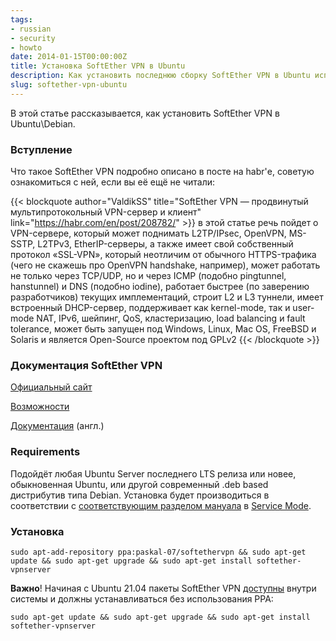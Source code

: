 ```yaml
---
tags:
- russian
- security
- howto
date: 2014-01-15T00:00:00Z
title: Установка SoftEther VPN в Ubuntu 
description: Как установить последнюю сборку SoftEther VPN в Ubuntu используя PPA
slug: softether-vpn-ubuntu
---
```


В этой статье рассказывается, как установить SoftEther VPN в Ubuntu\Debian.

<!--more-->

### Вступление

Что такое SoftEther VPN подробно описано в посте на habr'е, советую ознакомиться с ней, если вы её ещё не читали:

{{< blockquote author="ValdikSS" title="SoftEther VPN — продвинутый мультипротокольный VPN-сервер и клиент" link="https://habr.com/en/post/208782/" >}}
в этой статье речь пойдет о VPN-сервере, который может поднимать L2TP/IPsec, OpenVPN, MS-SSTP, L2TPv3, EtherIP-серверы, а также имеет свой собственный протокол «SSL-VPN», который неотличим от обычного HTTPS-трафика (чего не скажешь про OpenVPN handshake, например), может работать не только через TCP/UDP, но и через ICMP (подобно pingtunnel, hanstunnel) и DNS (подобно iodine), работает быстрее (по заверению разработчиков) текущих имплементаций, строит L2 и L3 туннели, имеет встроенный DHCP-сервер, поддерживает как kernel-mode, так и user-mode NAT, IPv6, шейпинг, QoS, кластеризацию, load balancing и fault tolerance, может быть запущен под Windows, Linux, Mac OS, FreeBSD и Solaris и является Open-Source проектом под GPLv2
{{< /blockquote >}}

### Документация SoftEther VPN

[Официальный сайт](https://www.softether.org/ "SoftEther VPN Project — SoftEther VPN Project")

[Возможности](https://www.softether.org/3-spec "Specification — SoftEther VPN Project")

[Документация](https://www.softether.org/4-docs/1-manual "SoftEther VPN Manual — SoftEther VPN Project") (англ.)

### Requirements

Подойдёт любая Ubuntu Server последнего LTS релиза или новее, обыкновенная Ubuntu, или другой современный .deb based дистрибутив типа Debian. Установка будет производиться в соответствии с [соответствующим разделом мануала](https://www.softether.org/4-docs/1-manual/7._Installing_SoftEther_VPN_Server/7.3_Install_on_Linux_and_Initial_Configurations "7.3 Install on Linux and Initial Configurations — SoftEther VPN Project") в [Service Mode](https://www.softether.org/4-docs/1-manual/3._SoftEther_VPN_Server_Manual/3.2_Operating_Modes "3.2 Operating Modes — SoftEther VPN Project").

### Установка

    sudo apt-add-repository ppa:paskal-07/softethervpn && sudo apt-get update && sudo apt-get upgrade && sudo apt-get install softether-vpnserver

**Важно**! Начиная с Ubuntu 21.04 пакеты SoftEther VPN [доступны](https://launchpad.net/ubuntu/+source/softether-vpn) внутри системы и должны устанавливаться без использования PPA:

    sudo apt-get update && sudo apt-get upgrade && sudo apt-get install softether-vpnserver